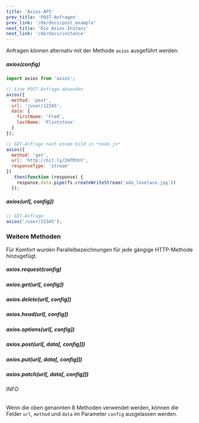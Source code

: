 ```yaml
---
title: 'Axios-API'
prev_title: 'POST-Anfragen'
prev_link: '/de/docs/post_example'
next_title: 'Die Axios-Instanz'
next_link: '/de/docs/instance'
---
```


Anfragen können alternativ mit der Methode `axios` ausgeführt werden:

##### axios(config)

```js
import axios from 'axios';

// Eine POST-Anfrage absenden
axios({
  method: 'post',
  url: '/user/12345',
  data: {
    firstName: 'Fred',
    lastName: 'Flintstone'
  }
});
```

```js
// GET-Anfrage nach einem bild in *node.js*
axios({
  method: 'get',
  url: 'http://bit.ly/2mTM3nY',
  responseType: 'stream'
})
  .then(function (response) {
    response.data.pipe(fs.createWriteStream('ada_lovelace.jpg'))
  });
```

##### axios(url[, config])

```js
// GET-Anfrage
axios('/user/12345');
```

### Weitere Methoden

Für Komfort wurden Parallelbezeichnungen für jede gängige HTTP-Methode hinzugefügt.

##### axios.request(config)
##### axios.get(url[, config])
##### axios.delete(url[, config])
##### axios.head(url[, config])
##### axios.options(url[, config])
##### axios.post(url[, data[, config]])
##### axios.put(url[, data[, config]])
##### axios.patch(url[, data[, config]])

###### INFO
Wenn die oben genannten 8 Methoden verwendet werden, können die Felder `url`, `method` und `data` im Parameter `config` ausgelassen werden.
